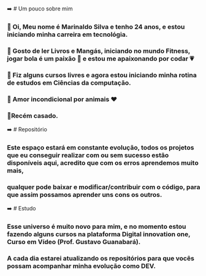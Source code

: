 :arrow_right: # Um pouco sobre mim

### 👋 Oi, Meu nome é Marinaldo Silva e tenho 24 anos, e estou iniciando minha carreira em tecnológia.  
### 👀 Gosto de ler Livros e Mangás, iniciando no mundo Fitness, jogar bola é um paixão :running: e estou me apaixonando por codar :heartpulse:
### 🌱 Fiz alguns cursos livres e agora estou iniciando minha rotina de estudos em Ciências da computação.
### :dog: Amor incondicional por animais :heart:
### :couple:Recém casado.

:arrow_right: # Repositório 

### Este espaço estará em constante evolução, todos os projetos que eu conseguir realizar com ou sem sucesso estão disponíveis aqui, acredito que com os erros aprendemos muito mais, 
### qualquer pode baixar e modificar/contribuir com o código, para que assim possamos aprender uns cons os outros.

:arrow_right: # Estudo

### Esse universo é muito novo para mim, e no momento estou fazendo alguns cursos na plataforma Digital innovation one, Curso em Vídeo (Prof. Gustavo Guanabará).
### A cada dia estarei atualizando os repositórios para que vocês possam acompanhar minha evolução como DEV.



